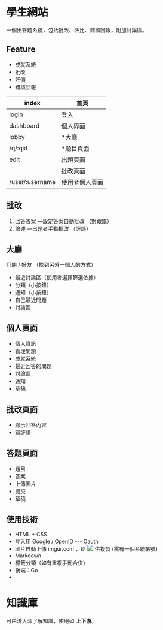 # 學生網站
一個出答題系統，包括批改、評比、錯誤回報，附加討論區。

## Feature

* 成就系統
* 批改
* 評價
* 錯誤回報

| index           | 首頁           |
| --------------- | -------------- |
| login           | 登入           |
| dashboard       | 個人界面       |
| lobby           | *大廳          |
| /q/:qid         | *題目頁面      |
| edit            | 出題頁面       |
|                 | 批改頁面       |
| /user/:username | 使用者個人頁面 |

## 批改

1. 回答答案 —設定答案自動批改 （對跟錯）
2. 論述 —出題者手動批改 （評語）

## 大廳

訂閱 / 好友 （找到另外一個人的方式）

* 最近討論區（使用者選擇篩選依據）
* 分類（小按鈕）
* 通知（小按鈕）
* 自己最近問題
* 討論區

## 個人頁面

* 個人資訊
* 管理問題
* 成就系統
* 最近回答的問題
* 討論區
* 通知
* 草稿

## 批改頁面

* 顯示回答內容
* 寫評語

## 答題頁面

* 題目
* 答案
* 上傳圖片
* 提交
* 草稿

## 使用技術

* HTML + CSS
* 登入用 Google / OpenID --- Oauth
* 圖片自動上傳 imgur.com ，給 ![](xxx) 供複製 (需有一個系統帳號)
* Markdown
* 標籤分類（如有重複手動合併）
* 後端：Go
* 

# 知識庫

可由淺入深了解知識，使用如 **上下游**。